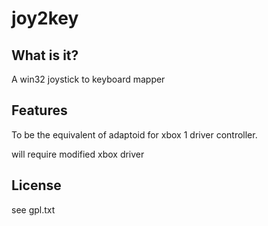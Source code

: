 joy2key
=======

What is it?
-----------

A win32 joystick to keyboard mapper

Features
--------

To be the equivalent of adaptoid for xbox 1 driver controller. 

will require modified xbox driver


License
-------
see gpl.txt